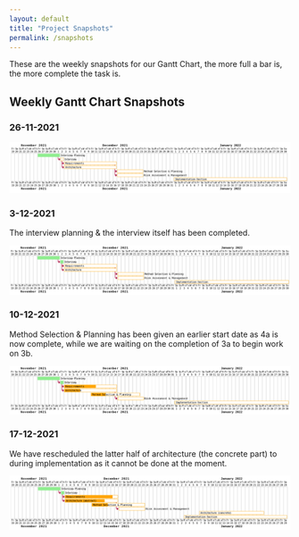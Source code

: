 ```yaml
---
layout: default
title: "Project Snapshots"
permalink: /snapshots
---
```


These are the weekly snapshots for our Gantt Chart, the more full a bar is, the more complete the task is.

## Weekly Gantt Chart Snapshots

### 26-11-2021

![gantt chart for 26_11_2021](/img/g_26_11_21.png)

### 3-12-2021
The interview planning & the interview itself has been completed.

![gantt chart for 3_12_2021](/img/g_3_12_21.png)

### 10-12-2021
Method Selection & Planning has been given an earlier start date as 4a is now complete, while we are waiting on the completion of 3a to begin work on 3b.

![gantt chart for 10_12_2021](/img/g_10_12_21.png)

### 17-12-2021

We have rescheduled the latter half of architecture (the concrete part) to 
during implementation as it cannot be done at the moment.

![gantt chart for 17_12_2021](/img/g_17_12_21.png)

